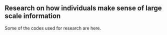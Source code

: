 ## Research on how individuals make sense of large scale information

Some of the codes used for research are here.
